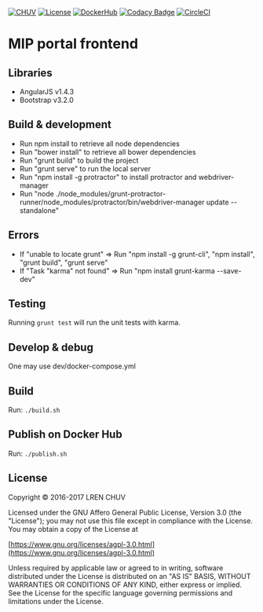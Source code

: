 [![CHUV](https://img.shields.io/badge/CHUV-LREN-AF4C64.svg)](https://www.unil.ch/lren/en/home.html) [![License](https://img.shields.io/badge/license-AGPL--3.0-blue.svg)](https://www.gnu.org/licenses/agpl-3.0.html) [![DockerHub](https://img.shields.io/badge/docker-hbpmip%2Fportal--frontend-008bb8.svg)](https://hub.docker.com/r/hbpmip/portal-frontend/) [![Codacy Badge](https://api.codacy.com/project/badge/Grade/9143f566eca64ffbb06258c61fb64ea0)](https://www.codacy.com/app/hbp-mip/portal-frontend?utm_source=github.com&amp;utm_medium=referral&amp;utm_content=LREN-CHUV/portal-frontend&amp;utm_campaign=Badge_Grade) [![CircleCI](https://circleci.com/gh/LREN-CHUV/portal-frontend/tree/master.svg?style=svg)](https://circleci.com/gh/LREN-CHUV/portal-frontend/tree/master)

# MIP portal frontend

## Libraries
- AngularJS v1.4.3
- Bootstrap v3.2.0

## Build & development

- Run npm install to retrieve all node dependencies
- Run "bower install" to retrieve all bower dependencies
- Run "grunt build" to build the project
- Run "grunt serve" to run the local server
- Run "npm install -g protractor" to install protractor and webdriver-manager
- Run "node ./node_modules/grunt-protractor-runner/node_modules/protractor/bin/webdriver-manager update --standalone"

## Errors
- If "unable to locate grunt" => Run "npm install -g grunt-cli", "npm install", "grunt build", "grunt serve"
- If "Task "karma" not found" => Run "npm install grunt-karma --save-dev"


## Testing

Running `grunt test` will run the unit tests with karma.


## Develop & debug
One may use dev/docker-compose.yml

## Build

Run: `./build.sh`

## Publish on Docker Hub

Run: `./publish.sh`

## License

Copyright © 2016-2017 LREN CHUV

Licensed under the GNU Affero General Public License, Version 3.0 (the "License");
you may not use this file except in compliance with the License.
You may obtain a copy of the License at

   [https://www.gnu.org/licenses/agpl-3.0.html](https://www.gnu.org/licenses/agpl-3.0.html)

Unless required by applicable law or agreed to in writing, software
distributed under the License is distributed on an "AS IS" BASIS,
WITHOUT WARRANTIES OR CONDITIONS OF ANY KIND, either express or implied.
See the License for the specific language governing permissions and
limitations under the License.
